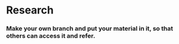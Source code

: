 # Research


### Make your own branch and put your material in it, so that others can access it and refer.
